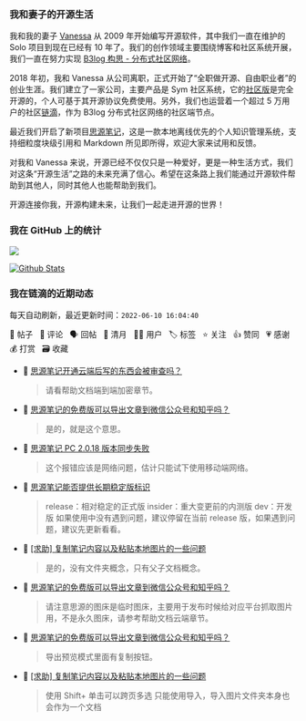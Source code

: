 ### 我和妻子的开源生活

我和我的妻子 [Vanessa](https://github.com/Vanessa219) 从 2009 年开始编写开源软件，其中我们一直在维护的 Solo 项目到现在已经有 10 年了。我们的创作领域主要围绕博客和社区系统开展，我们一直在努力实现 [B3log 构思 - 分布式社区网络](https://ld246.com/article/1546941897596)。

2018 年初，我和 Vanessa 从公司离职，正式开始了“全职做开源、自由职业者”的创业生涯。我们建立了一家公司，主要产品是 Sym 社区系统，它的[社区版](https://github.com/88250/symphony)是完全开源的，个人可基于其开源协议免费使用。另外，我们也运营着一个超过 5 万用户的社区[链滴](https://ld246.com)，作为 B3log 分布式社区网络的社区端节点。

最近我们开启了新项目[思源笔记](https://github.com/siyuan-note/siyuan)，这是一款本地离线优先的个人知识管理系统，支持细粒度块级引用和 Markdown 所见即所得，欢迎大家来试用和反馈。

对我和 Vanessa 来说，开源已经不仅仅只是一种爱好，更是一种生活方式，我们对这条“开源生活”之路的未来充满了信心。希望在这条路上我们能通过开源软件帮助到其他人，同时其他人也能帮助到我们。

开源连接你我，开源构建未来，让我们一起走进开源的世界！

### 我在 GitHub 上的统计

<a title="Hits" target="_blank" href="https://github.com/88250/88250"><img src="https://hits.b3log.org/88250/88250.svg"></a>

[![Github Stats](https://github-readme-stats.vercel.app/api?username=88250&theme=tokyonight&show_icons=true)](https://github.com/88250)

<!--events start -->

### 我在链滴的近期动态

每天自动刷新，最近更新时间：`2022-06-10 16:04:40`

📝 帖子 &nbsp; 💬 评论 &nbsp; 🗣 回帖 &nbsp; 🌙 清月 &nbsp; 👨‍💻 用户 &nbsp; 🏷️ 标签 &nbsp; ⭐️ 关注 &nbsp; 👍 赞同 &nbsp; 💗 感谢 &nbsp; 💰 打赏 &nbsp; 🗃 收藏

* 💬 [思源笔记开通云端后写的东西会被审查吗？](https://ld246.com/article/1654841977739/comment/1654842071163#comments)

  > 请看帮助文档端到端加密章节。
* 💬 [思源笔记的免费版可以导出文章到微信公众号和知乎吗？](https://ld246.com/article/1654785992811/comment/1654841509136#comments)

  > 是的，就是这个意思。
* 💬 [思源笔记 PC 2.0.18 版本同步失败](https://ld246.com/article/1654838952187/comment/1654841465090#comments)

  > 这个报错应该是网络问题，估计只能试下使用移动端网络。
* 💬 [思源笔记能否提供长期稳定版标识](https://ld246.com/article/1654830084894/comment/1654832022111#comments)

  > release：相对稳定的正式版 insider：重大变更前的内测版 dev：开发版 如果使用中没有遇到问题，建议停留在当前 release 版，如果遇到问题，建议先更新看看。
* 💬 [[求助] 复制笔记内容以及粘贴本地图片的一些问题](https://ld246.com/article/1654826108858/comment/1654829275729#comments)

  > 是的，没有文件夹概念，只有父子文档概念。
* 💬 [思源笔记的免费版可以导出文章到微信公众号和知乎吗？](https://ld246.com/article/1654785992811/comment/1654829004473#comments)

  > 请注意思源的图床是临时图床，主要用于发布时候给对应平台抓取图片用，不是永久图床，请参考帮助文档云端章节。
* 💬 [思源笔记的免费版可以导出文章到微信公众号和知乎吗？](https://ld246.com/article/1654785992811/comment/1654827009421#comments)

  > 导出预览模式里面有复制按钮。
* 💬 [[求助] 复制笔记内容以及粘贴本地图片的一些问题](https://ld246.com/article/1654826108858/comment/1654826971733#comments)

  > 使用 Shift+ 单击可以跨页多选 只能使用导入，导入图片文件夹本身也会作为一个文档


<!--events end -->
